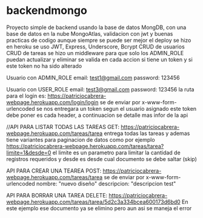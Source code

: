 # backendmongo
Proyecto simple de backend usando la base de datos MongDB, con una base de datos en la nube MongoAtlas, validacion con jwt y buenas practicas de codigo aunque siempre se puede ser mejor
el deploy se hizo en heroku
se uso JWT, Express, Underscore, Bcrypt
CRUD de usuarios
CRUD de tareas
se hizo un middleware para que solo los ADMIN_ROLE puedan actualizar y eliminar
se valida en cada accion si tiene un token y si este token no ha sido alterado

Usuario con ADMIN_ROLE
email: test1@gmail.com
password: 123456

Usuario con USER_ROLE
email: test3@gmail.com
password: 123456
la ruta para el login es:
https://patriciocabrera-webpage.herokuapp.com/login/login
se de enviar por x-www-form-urlencoded
se nos entregara un token segun el usuario asignado este token debe poner es cada header, a continuacion se detalle mas infor de la api

//API PARA LISTAR TODAS LAS TAREAS
GET: https://patriciocabrera-webpage.herokuapp.com/tareas/tarea
entrega todas las tareas y ademas tiene variantes para paginacion de datos como por ejemplo
https://patriciocabrera-webpage.herokuapp.com/tareas/tarea?limite=1&desde=0
el limite es un parametro para limitar la cantidad de registros requeridos y desde es desde cual documento se debe saltar (skip)

API PARA CREAR UNA TEAREA
POST: https://patriciocabrera-webpage.herokuapp.com/tareas/tarea
se de enviar por x-www-form-urlencoded
nombre: "nuevo diseño"
descripcion: "descripcion test"

API PARA BORRAR UNA TAREA
DELETE: https://patriciocabrera-webpage.herokuapp.com/tareas/tarea/5d2c3a334bcea600173d6bd0
En este ejemplo ese documento ya se elimino pero aun asi se maneja el error




